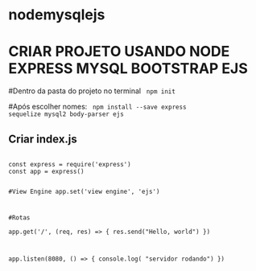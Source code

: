 # nodemysqlejs

# CRIAR PROJETO USANDO NODE EXPRESS MYSQL BOOTSTRAP EJS

#Dentro da pasta do projeto no terminal
<code>
npm init    
</code>
#Após escolher nomes:
<code>
npm install --save express sequelize mysql2 body-parser ejs
</code>


## Criar index.js
<code>
const express = require('express')
const app = express()

#View Engine
app.set('view engine', 'ejs')

#Rotas  
app.get('/', (req, res) => {
res.send("Hello, world")
})

app.listen(8080, () => {
console.log( "servidor rodando")
})
</code>
